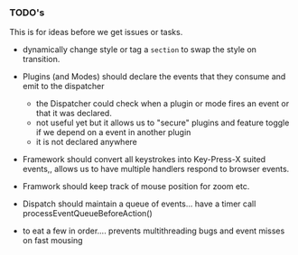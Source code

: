 <!--
@Author: Roberts Karl <Karl_Roberts>
@Date:   2016-Aug-02
@Project: suited
@Last modified by:   Karl_Roberts
@Last modified time: 2016-Aug-02
@License: Copyright 2016 Karl Roberts <karl.roberts@owtelse.com> and Dirk van Rensburg <dirk.van.rensburg@gmail.com>

   Licensed under the Apache License, Version 2.0 (the "License");
   you may not use this file except in compliance with the License.
   You may obtain a copy of the License at

       http://www.apache.org/licenses/LICENSE-2.0

   Unless required by applicable law or agreed to in writing, software
   distributed under the License is distributed on an "AS IS" BASIS,
   WITHOUT WARRANTIES OR CONDITIONS OF ANY KIND, either express or implied.
   See the License for the specific language governing permissions and
   limitations under the License.

-->



### TODO's

This is for ideas before we get issues or tasks.

* dynamically change style or tag a `section` to swap the style on transition.

* Plugins (and Modes) should declare the events that they consume and emit to the dispatcher
  * the Dispatcher could check when a plugin or mode fires an event or  that it was declared.
  * not useful yet but it allows us to "secure" plugins and feature toggle if we depend on a event in another plugin
  * it is not declared anywhere

* Framework should convert all keystrokes into Key-Press-X suited events,,
allows us to have multiple handlers respond to browser events.

* Framwork should keep track of mouse position for zoom etc.

* Dispatch should maintain a queue of events... have a timer call processEventQueueBeforeAction()
* to eat a few in order.... prevents multithreading bugs and event misses on fast mousing
